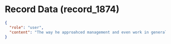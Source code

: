 # Record Data (record_1874)

```json
{
  "role": "user",
  "content": "The way he approahced management and even work in general seems cognitivey demanding - if you undertand what you do and why you do it things must be simple right? "
}
```
